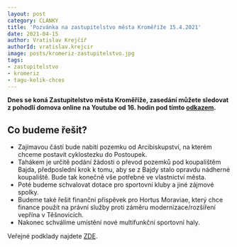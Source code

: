 ```yaml
---
layout: post
category: CLANKY
title: 'Pozvánka na zastupitelstvo města Kroměříže 15.4.2021'
date: 2021-04-15
author: Vratislav Krejčíř
authorId: vratislav.krejcir
image: posts/kromeriz-zastupitelstvo.jpg
tags: 
- zastupitelstvo
- kromeriz
- tagu-kolik-chces
---
```


**Dnes se koná Zastupitelstvo města Kroměříže, zasedání můžete sledovat z pohodlí domova online na Youtube od 16. hodin pod tímto [odkazem](http://bit.ly/zastupitelstvo-kromeriz).**

## Co budeme řešit? 

* Zajímavou částí bude nabití pozemku od Arcibiskupství, na kterém chceme postavit cyklostezku do Postoupek. 
* Tahákem je určitě podání žádosti o převod pozemků pod koupalištěm Bajda, předposlední krok k tomu, aby se z Bajdy stalo opravdu nádherné koupaliště. Bude tak konečně vše potřebné ve vlastnictví města. 
* Poté budeme schvalovat dotace pro sportovní kluby a jiné zájmové spolky. 
* Budeme také řešit finanční příspěvek pro Hortus Moraviae, který chce finance použít na právní služby proti záměru modernizace/rozšíření vepřína v Těšnovicích. 
* Nakonec schválíme umístění nové multifunkční sportovní haly. 

Veřejné podklady najdete [ZDE](https://podklady.mesto-kromeriz.cz/). 
